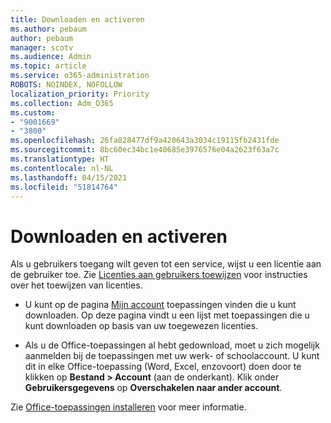 ```yaml
---
title: Downloaden en activeren
ms.author: pebaum
author: pebaum
manager: scotv
ms.audience: Admin
ms.topic: article
ms.service: o365-administration
ROBOTS: NOINDEX, NOFOLLOW
localization_priority: Priority
ms.collection: Adm_O365
ms.custom:
- "9001669"
- "3800"
ms.openlocfilehash: 26fa828477df9a420643a3034c19115fb2431fde
ms.sourcegitcommit: 8bc60ec34bc1e40685e3976576e04a2623f63a7c
ms.translationtype: HT
ms.contentlocale: nl-NL
ms.lasthandoff: 04/15/2021
ms.locfileid: "51814764"
---
```

# <a name="download-and-activate"></a>Downloaden en activeren

Als u gebruikers toegang wilt geven tot een service, wijst u een licentie aan de gebruiker toe. Zie [Licenties aan gebruikers toewijzen](https://docs.microsoft.com/microsoft-365/admin/manage/assign-licenses-to-users) voor instructies over het toewijzen van licenties.

- U kunt op de pagina [Mijn account](https://portal.office.com/account/#installs) toepassingen vinden die u kunt downloaden. Op deze pagina vindt u een lijst met toepassingen die u kunt downloaden op basis van uw toegewezen licenties. 

- Als u de Office-toepassingen al hebt gedownload, moet u zich mogelijk aanmelden bij de toepassingen met uw werk- of schoolaccount. U kunt dit in elke Office-toepassing (Word, Excel, enzovoort) doen door te klikken op **Bestand > Account** (aan de onderkant). Klik onder **Gebruikersgegevens** op **Overschakelen naar ander account**.

Zie [Office-toepassingen installeren](https://docs.microsoft.com/microsoft-365/admin/setup/install-applications) voor meer informatie.
